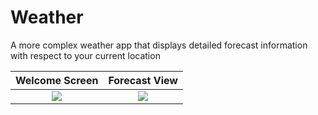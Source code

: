 # Weather
A more complex weather app that displays detailed forecast information with respect to your current location

Welcome Screen             |  Forecast View
:-------------------------:|:-------------------------:
![](https://i.imgur.com/Mui8iWc.png)  |  ![](https://i.imgur.com/DeEC0VY.png)

